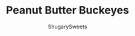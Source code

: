 ---
layout: ../../layouts/MarkdownPostLayout.astro
title: Peanut Butter Buckeyes
author: ShugarySweets
pubDate: 2018-11-28
description: "You don&#x27;t have to be from Ohio to love Peanut Butter Buckeyes. These homemade candies have a soft peanut butter filling surrounded by rich chocolate. They&#x27;re easy to make and always a hit!"
image_url: https://www.shugarysweets.com/wp-content/uploads/2019/10/buckeyes-facebook.jpg
tags: ["Candy","American"]
calories: 142
protein: 2
carbohydrates: 14
fats: 9
fiber: 1
ingredients: ["3/4 cup unsalted butter, melted","3 1/2 cup powdered sugar","1 1/2 cup creamy peanut butter","1 teaspoon vanilla extract","12 ounce chocolate candy coating (Ghirardelli melting wafers, chocolate)"]
serves: 48
time: "1 hour 20 minutes"
prepTime: "1 hour 20 minutes"
instructions: ["In a large mixing bowl, blend melted butter, powdered sugar, peanut butter and vanilla extract until fully combined.","Scoop balls and roll them into your hands, making about a 1-1/2 inch sized ball. Place on a parchment paper lined baking sheet and repeat until all filling is used.","Refrigerate for about one hour.","Melt chocolate according to package directions. Using a toothpick, dip bottoms into melted chocolate (leaving some of the peanut butter tops exposed). Place on parchment paper and allow to set.","If desired, when chocolate has set, pinch the toothpick marks closed and pat until smooth. Store in an airtight container for up to two weeks. ENJOY."]
nutrition: ["142 calories","14 grams carbohydrates","9 milligrams cholesterol","9 grams fat","1 grams fiber","2 grams protein","4 grams saturated fat","45 milligrams sodium","12 grams sugar","0 grams trans fat","4 grams unsaturated fat"]
---